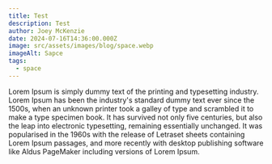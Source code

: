```yaml
---
title: Test
description: Test
author: Joey McKenzie
date: 2024-07-16T14:36:00.000Z
image: src/assets/images/blog/space.webp
imageAlt: Sapce
tags:
  - space
---
```

Lorem Ipsum is simply dummy text of the printing and typesetting industry. Lorem Ipsum has been the industry's standard dummy text ever since the 1500s, when an unknown printer took a galley of type and scrambled it to make a type specimen book. It has survived not only five centuries, but also the leap into electronic typesetting, remaining essentially unchanged. It was popularised in the 1960s with the release of Letraset sheets containing Lorem Ipsum passages, and more recently with desktop publishing software like Aldus PageMaker including versions of Lorem Ipsum.
